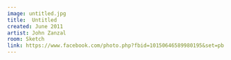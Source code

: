 ```yaml
---
image: untitled.jpg
title:  Untitled
created: June 2011
artist: John Zanzal
room: Sketch
link: https://www.facebook.com/photo.php?fbid=10150646589980195&set=pb.846910194.-2207520000..&type=3&theater
---
```



